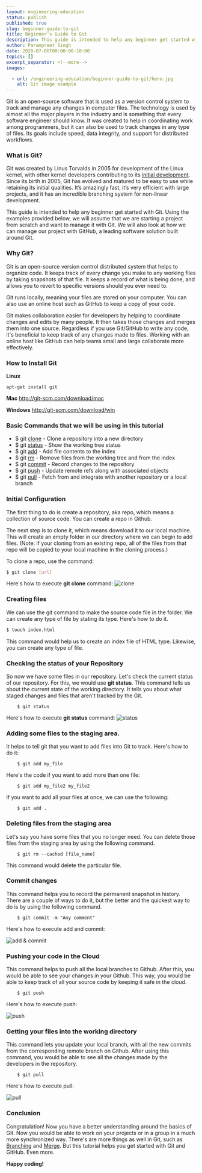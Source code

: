 ```yaml
---
layout: engineering-education
status: publish
published: true
slug: beginner-guide-to-git
title: Beginner's Guide to Git
description: This guide is intended to help any beginner get started with Git. Using the examples provided below, we will assume that we are starting a project from scratch and want to manage it with Git.
author: Parampreet Singh
date: 2020-07-06T00:00:00-10:00
topics: []
excerpt_separator: <!--more-->
images:

  - url: /engineering-education/beginner-guide-to-git/hero.jpg
    alt: Git image example
---
```

Git is an open-source software that is used as a version control system to track and manage any changes in computer files. The technology is used by almost all the major players in the industry and is something that every software engineer should know. It was created to help in coordinating work among programmers, but it can also be used to track changes in any type of files. Its goals include speed, data integrity, and support for distributed workflows.
<!--more-->

### What is Git?
Git was created by Linus Torvalds in 2005 for development of the Linux kernel, with other kernel developers contributing to its [initial development](https://git-scm.com/book/en/v2/Getting-Started-A-Short-History-of-Git). Since its birth in 2005, Git has evolved and matured to be easy to use while retaining its initial qualities. It’s amazingly fast, it’s very efficient with large projects, and it has an incredible branching system for non-linear development.

This guide is intended to help any beginner get started with Git. Using the examples provided below, we will assume that we are starting a project from scratch and want to manage it with Git. We will also look at how we can manage our project with GitHub, a leading software solution built around Git.

### Why Git?
Git is an open-source version control distributed system that helps to organize code. It keeps track of every change you make to any working files by taking snapshots of that file. It keeps a record of what is being done, and allows you to revert to specific versions should you ever need to.

Git runs locally, meaning your files are stored on your computer. You can also use an online host such as GitHub to keep a copy of your code.

Git makes collaboration easier for developers by helping to coordinate changes and edits by many people. It then takes those changes and merges them into one source. Regardless if you use Git/GitHub to write any code, it's beneficial to keep track of any changes made to files. Working with an online host like GitHub can help teams small and large collaborate more effectively.

### How to Install Git

**Linux**
```
apt-get install git
```

**Mac**
http://git-scm.com/download/mac

**Windows**
http://git-scm.com/download/win

### Basic Commands that we will be using in this tutorial
* $ git [clone](https://git-scm.com/docs/git-clone) - Clone a repository into a new directory
* $ git [status](https://git-scm.com/docs/git-status) - Show the working tree status
* $ git [add](https://git-scm.com/docs/git-add) - Add file contents to the index
* $ git [rm](https://git-scm.com/docs/git-rm) - Remove files from the working tree and from the index
* $ git [commit](https://git-scm.com/docs/git-commit) - Record changes to the repository
* $ git [push](https://git-scm.com/docs/git-push) - Update remote refs along with associated objects
* $ git [pull](https://git-scm.com/docs/git-pull) - Fetch from and integrate with another repository or a local branch

### Initial Configuration
The first thing to do is create a repository, aka repo, which means a collection of source code. You can create a repo in Github.

The next step is to clone it, which means download it to our local machine. This will create an empty folder in our directory where we can begin to add files. (Note: if your cloning from an existing repo, all of the files from that repo will be copied to your local machine in the cloning process.)

To clone a repo, use the command: 
```bash
$ git clone [url]
```

Here's how to execute **git clone** command:
![clone](/engineering-education/beginner-guide-to-git/clone.png)

### Creating files
We can use the git command to make the source code file in the folder. We can create any type of file by stating its type. Here's how to do it.
```bash
$ touch index.html
```

This command would help us to create an index file of HTML type. Likewise, you can create any type of file.

### Checking the status of your Repository
So now we have some files in our repository. Let's check the current status of our repository. For this, we would use
**git status**. This command tells us about the current state of the working directory. It tells you about what staged changes and files that aren't tracked by the Git.
```
    $ git status
```

Here's how to execute **git status** command:
![status](/engineering-education/beginner-guide-to-git/status.png)


### Adding some files to the staging area.
It helps to tell git that you want to add files into Git to track. Here's how to do it:
```
    $ git add my_file
```

Here's the code if you want to add more than one file:
```
    $ git add my_file2 my_file2
```

If you want to add all your files at once, we can use the following:
```
    $ git add .
```

### Deleting files from the staging area
Let's say you have some files that you no longer need. You can delete those files from the staging area by using the following command.

```
    $ git rm --cached [file_name]
```

This command would delete the particular file.

### Commit changes
This command helps you to record the permanent snapshot in history. There are a couple of ways to do it, but the better and the quickest way to do is by using the following command.

```
    $ git commit -m "Any comment"
```

Here's how to execute add and commit:

![add & commit](/engineering-education/beginner-guide-to-git/add-commit.png)

### Pushing your code in the Cloud
This command helps to push all the local branches to Github. After this, you would be able to see your changes in your Github. This way, you would be able to keep track of all your source code by keeping it safe in the cloud.
```
    $ git push
```

Here's how to execute push:

![push](/engineering-education/beginner-guide-to-git/push.png)


### Getting your files into the working directory
This command lets you update your local branch, with all the new commits from the corresponding remote branch on Github. After using this command, you would be able to see all the changes made by the developers in the repository.
```
    $ git pull
```

Here's how to execute pull:

![pull](/engineering-education/beginner-guide-to-git/pull.png)

### Conclusion
Congratulation! Now you have a better understanding around the basics of Git. Now you would be able to work on your projects or in a group in a much more synchronized way.
There's are more things as well in Git, such as [Branching](https://git-scm.com/book/en/v2/Git-Branching-Branches-in-a-Nutshell#ch03-git-branching) and [Merge](https://git-scm.com/docs/git-merge). But this tutorial helps you get started with Git and GitHub. Even more.

**Happy coding!**
